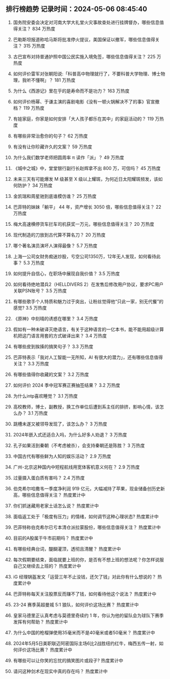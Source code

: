 
## 排行榜趋势 记录时间：2024-05-06 08:45:40
  
  1. 国务院安委会决定对河南大学大礼堂火灾事故查处进行挂牌督办，哪些信息值得关注？ 834 万热度
    
  2. 巴勒斯坦报道称哈马斯将批准停火提议，美国保证以撤军，哪些信息值得关注？ 315 万热度
    
  3. 古巴宣布对持普通护照中国公民实施入境免签，哪些信息值得关注？ 225 万热度
    
  4. 如何评价雷军对张朝阳说:「科普高中物理就行了，不要科普大学物理、博士物理，我听不懂啊」？ 181 万热度
    
  5. 为什么《西游记》里在乎的是寿命而不是功力？ 163 万热度
    
  6. 如何评价杨幂、于谦主演的喜剧电影《没有一顿火锅解决不了的事》官宣撤档？ 119 万热度
    
  7. 有娃家庭，你家是如何安排「大人孩子都乐在其中」的家庭活动的？ 119 万热度
    
  8. 有哪些非常治愈你的句子？ 62 万热度
    
  9. 有没有让你珍藏许久的文案？ 59 万热度
    
  10. 为什么我们数学老师把圆周率 π 读作「派」？ 49 万热度
    
  11. 《城中之城》中，堂堂银行副行长赵辉拿不出 800 万，可信吗？ 45 万热度
    
  12. 未来三天有可能爆发 M 级甚至 X 级以上耀斑，为何近日太阳耀斑频发，该如何防护？ 34 万热度
    
  13. 金凯瑞和周星驰到底谁模仿谁？ 25 万热度
    
  14. 巴菲特的妹妹「躺平」 44 年，资产增长 3050 倍，哪些信息值得关注？ 22 万热度
    
  15. 梅大高速横停货车拦车司机获奖一万元，哪些信息值得关注？ 20 万热度
    
  16. 现代制造的刀放到古代算不算名刀？ 20 万热度
    
  17. 哪个著名演员演坏人演得最像？ 5.7 万热度
    
  18. 上海一公司女财务痴迷炒股，亏空公司1350万，12年无人发现，如何看待此事？ 5.3 万热度
    
  19. 如何提升自信心，在职场中展现自我价值？ 3.5 万热度
    
  20. 如何看待绝地潜兵2（HELLDIVERS 2）在发售后修改用户协议，要求PC用户关联PSN账号？ 3.5 万热度
    
  21. 有哪些歌手个人特质和魅力过于突出，让粉丝觉得他“只此一家，别无代餐”的感觉? 3.5 万热度
    
  22. 《原神》中刻晴的诱惑在哪里？ 3.4 万热度
    
  23. 假如有一种未破译灭绝语言，有关于这种语言的一亿本书，能不能用超级计算机把这门语言用套的方式破译出来？ 3.4 万热度
    
  24. 有哪些皮到挨揍的搞笑句子？ 3.3 万热度
    
  25. 巴菲特表示「我对人工智能一无所知，AI 有很大的潜力」，还有哪些信息值得关注？ 3.3 万热度
    
  26. 有哪些值得你收藏的文案？ 3.2 万热度
    
  27. 如何评价 2024 季中冠军赛正赛抽签结果？ 3.2 万热度
    
  28. 为什么intp喜欢睡觉？ 3.1 万热度
    
  29. 高校教师，博士，副教授，换工作单位后遭到系主任的排挤，影响心情，该怎么办？ 3.1 万热度
    
  30. 跳槽未遂又被领导发现了，该怎么办？ 3 万热度
    
  31. 2024年嵌入式还适合入吗，为什么好多人劝退？ 3 万热度
    
  32. 孔子如果活到秦朝（不考虑被杀），会支持秦朝还是陈胜？ 3 万热度
    
  33. 中国古代有哪些鲜为人知的娱乐活动？ 2.9 万热度
    
  34. 广州-北京这种国内中短程航线用宽体客机意义何在？ 2.9 万热度
    
  35. 过量摄入蛋白质有害吗？ 2.4 万热度
    
  36. 伯克希尔哈撒韦一季度净利润 919 亿元，大幅减持了苹果，现金储备创历史新高，哪些信息值得关注？ 热度累计中
    
  37. 你们抓迷藏用老家土话怎么说？ 热度累计中
    
  38. 面临返工处于「极度有压力」的情绪，如何调节这种心理状态? 热度累计中
    
  39. 巴菲特称伯克希尔已亏本清仓派拉蒙股份，哪些信息值得关注？ 热度累计中
    
  40. 目前的A股属于牛市前期吗？ 热度累计中
    
  41. 有哪些经典台词，醍醐灌顶，透彻且清醒？ 热度累计中
    
  42. 每次假期要结束，面临就要上班的你，是否有不想上班的想法呢？你怎样说服自己又继续去上班的？ 热度累计中
    
  43. iG 经理锅盔发文「运营三年不止没钱，还欠了钱」对此你有什么想说的？ 热度累计中
    
  44. 巴菲特称每天关注股票反而赚不了钱，如何看待他这个说法？ 热度累计中
    
  45. 23-24 赛季英超曼城 5:1 狼队，如何评价这场比赛？ 热度累计中
    
  46. 皇家马德里正认真考虑与莫德里奇续约 1 年，你认为他的留队会为球队下赛季发挥有何帮助？ 热度累计中
    
  47. 为什么中国的枪榴弹使用35毫米而不是40毫米或者50毫米？ 热度累计中
    
  48. 2024年5月5日美职联迈阿密国际主场6比2战胜纽约红牛，梅西五传一射，如何评价这场比赛？ 热度累计中
    
  49. 有哪些可以让你笑的忘忧的搞笑图片或段子? 热度累计中
    
  50. 请问这种剑术在现实中真的存在吗？ 热度累计中
    